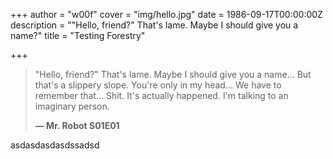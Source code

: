 +++
author = "w00f"
cover = "img/hello.jpg"
date = 1986-09-17T00:00:00Z
description = "\"Hello, friend?\" That's lame. Maybe I should give you a name?"
title = "Testing Forestry"

+++
> "Hello, friend?" That's lame.
> Maybe I should give you a name...
> But that's a slippery slope.
> You're only in my head...
> We have to remember that...
> Shit.
> It's actually happened.
> I'm talking to an imaginary person.
>
> **— Mr. Robot S01E01**

asdasdasdasdssadsd